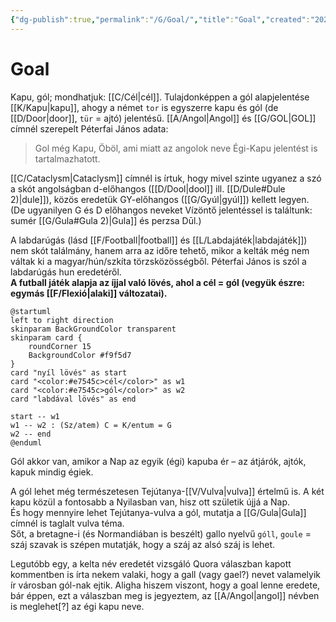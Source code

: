 ```yaml
---
{"dg-publish":true,"permalink":"/G/Goal/","title":"Goal","created":"2024-11-23T05:08","updated":"2024-11-23T05:08"}
---
```



# Goal

Kapu, gól; mondhatjuk: [[C/Cél\|cél]]. Tulajdonképpen a gól alapjelentése [[K/Kapu\|kapu]], ahogy a német `tor` is egyszerre kapu és gól (de [[D/Door\|door]], `tür` = ajtó) jelentésű. [[A/Angol\|Angol]] és [[G/GOL\|GOL]] címnél szerepelt Péterfai János adata:  
> Gol még Kapu, Öböl, ami miatt az angolok neve Égi-Kapu jelentést is tartalmazhatott.  

[[C/Cataclysm\|Cataclysm]] címnél is írtuk, hogy mivel szinte ugyanez a szó a skót angolságban d-előhangos ([[D/Dool\|dool]] ill. [[D/Dule#Dule 2)\|dule]]), közös eredetük GY-előhangos ([[G/Gyúl\|gyúl]]) kellett legyen.  
(De ugyanilyen G és D előhangos neveket Vízöntő jelentéssel is találtunk: sumér [[G/Gula#Gula 2)\|Gula]] és perzsa Dūl.)  

A labdarúgás (lásd [[F/Football\|football]] és [[L/Labdajáték\|labdajáték]]) nem skót találmány, hanem arra az időre tehető, mikor a kelták még nem váltak ki a magyar/hún/szkíta törzsközösségből. Péterfai János is szól a labdarúgás hun eredetéről.  
**A futball játék alapja az íjjal való lövés, ahol a cél = gól (vegyük észre: egymás [[F/Flexió\|alaki]] változatai).**  
```plantuml-svg
@startuml
left to right direction
skinparam BackGroundColor transparent
skinparam card {
    roundCorner 15
    BackgroundColor #f9f5d7
}
card "nyíl lövés" as start
card "<color:#e7545c>cél</color>" as w1
card "<color:#e7545c>gól</color>" as w2
card "labdával lövés" as end

start -- w1
w1 -- w2 : (Sz/atem) C = K/entum = G
w2 -- end
@enduml
```

Gól akkor van, amikor a Nap az egyik (égi) kapuba ér – az átjárók, ajtók, kapuk mindig égiek.  
  
A gól lehet még természetesen Tejútanya-[[V/Vulva\|vulva]] értelmű is. A két kapu közül a fontosabb a Nyilasban van, hisz ott születik újjá a Nap.  
És hogy mennyire lehet Tejútanya-vulva a gól, mutatja a [[G/Gula\|Gula]] címnél is taglalt vulva téma.  
Sőt, a bretagne-i (és Normandiában is beszélt) gallo nyelvű `góll`, `goule` = száj szavak is szépen mutatják, hogy a száj az alsó száj is lehet.  

Legutóbb egy, a kelta név eredetét vizsgáló Quora válaszban kapott kommentben is írta nekem valaki, hogy a gall (vagy gael?) nevet valamelyik ír városban gól-nak ejtik. Aligha hiszem viszont, hogy a goal lenne eredete, bár éppen, ezt a válaszban meg is jegyeztem, az [[A/Angol\|angol]] névben is meglehet\[?\] az égi kapu neve.  